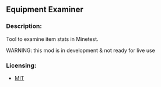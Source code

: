 ## Equipment Examiner

### Description:

Tool to examine item stats in Minetest.

WARNING: this mod is in development & not ready for live use

### Licensing:

- [MIT](LICENSE.txt)
